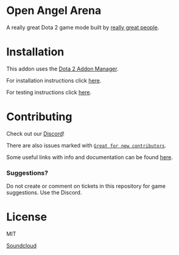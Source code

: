 # Open Angel Arena
A really great Dota 2 game mode built by [really great people](/contributors.md).

# Installation
This addon uses the [Dota 2 Addon Manager](https://github.com/chrisinajar/dota2-addon-manager).

For installation instructions click [here](docs/install.md).

For testing instructions click [here](docs/testing.md).

# Contributing
Check out our [Discord](https://discord.gg/WNFBB4d)!

There are also issues marked with [`Great for new contributors`](https://github.com/OpenAngelArena/oaa/issues?q=is%3Aissue+is%3Aopen+label%3A%22great+for+new+contributor%22).

Some useful links with info and documentation can be found [here](docs/useful_links.md).

### Suggestions?
Do not create or comment on tickets in this repository for game suggestions. Use the Discord.

# License
MIT

[Soundcloud](https://soundcloud.com/OpenAngelArena)
